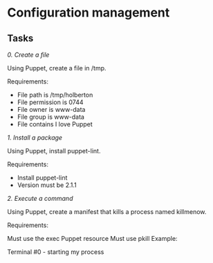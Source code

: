 # Configuration management

## Tasks

*0. Create a file*

Using Puppet, create a file in /tmp.

Requirements:

- File path is /tmp/holberton
- File permission is 0744
- File owner is www-data
- File group is www-data
- File contains I love Puppet

*1. Install a package*

Using Puppet, install puppet-lint.

Requirements:

- Install puppet-lint
- Version must be 2.1.1

*2. Execute a command*

Using Puppet, create a manifest that kills a process named killmenow.

Requirements:

Must use the exec Puppet resource
Must use pkill
Example:

Terminal #0 - starting my process

